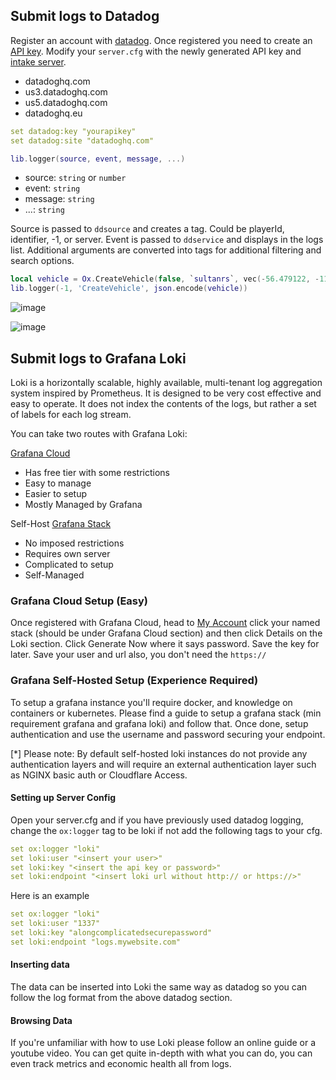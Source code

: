 ## Submit logs to Datadog

Register an account with [datadog](https://www.datadoghq.com/). Once registered you need to create an [API key](https://app.datadoghq.com/organization-settings/api-keys).
Modify your `server.cfg` with the newly generated API key and [intake server](https://docs.datadoghq.com/api/latest/logs/#send-logs).

- datadoghq.com
- us3.datadoghq.com
- us5.datadoghq.com
- datadoghq.eu

```yaml
set datadog:key "yourapikey"
set datadog:site "datadoghq.com"
```

```lua
lib.logger(source, event, message, ...)
```

- source: `string` or `number`
- event: `string`
- message: `string`
- ...: `string`

Source is passed to `ddsource` and creates a tag. Could be playerId, identifier, -1, or server.
Event is passed to `ddservice` and displays in the logs list.
Additional arguments are converted into tags for additional filtering and search options.

```lua
local vehicle = Ox.CreateVehicle(false, `sultanrs`, vec(-56.479122, -1116.870362, 26.432250, 0.000030517578))
lib.logger(-1, 'CreateVehicle', json.encode(vehicle))
```

![image](https://user-images.githubusercontent.com/65407488/165902870-4c938da7-a068-4d19-af5b-20402c325e87.png)

![image](https://user-images.githubusercontent.com/65407488/165902834-702a738d-9ae2-4725-ad85-8b8835115f7d.png)

## Submit logs to Grafana Loki

Loki is a horizontally scalable, highly available, multi-tenant log aggregation system inspired by Prometheus. It is designed to be very cost effective and easy to operate. It does not index the contents of the logs, but rather a set of labels for each log stream.

You can take two routes with Grafana Loki:

[Grafana Cloud](https://grafana.com/)

- Has free tier with some restrictions
- Easy to manage
- Easier to setup
- Mostly Managed by Grafana

Self-Host [Grafana Stack](https://grafana.com/get/?plcmt=top-nav&cta=downloads&tab=self-managed)

- No imposed restrictions
- Requires own server
- Complicated to setup
- Self-Managed

### Grafana Cloud Setup (Easy)

Once registered with Grafana Cloud, head to [My Account](https://grafana.com/auth/sign-in/?plcmt=top-nav&cta=myaccount) click your named stack (should be under Grafana Cloud section) and then click Details on the Loki section. Click Generate Now where it says password. Save the key for later. Save your user and url also, you don't need the `https://`

### Grafana Self-Hosted Setup (Experience Required)

To setup a grafana instance you'll require docker, and knowledge on containers or kubernetes. Please find a guide to setup a grafana stack (min requirement grafana and grafana loki) and follow that. Once done, setup authentication and use the username and password securing your endpoint.

[*] Please note: By default self-hosted loki instances do not provide any authentication layers and will require an external authentication layer such as NGINX basic auth or Cloudflare Access.

#### Setting up Server Config

Open your server.cfg and if you have previously used datadog logging, change the `ox:logger` tag to be loki if not add the following tags to your cfg.

```yaml
set ox:logger "loki"
set loki:user "<insert your user>"
set loki:key "<insert the api key or password>"
set loki:endpoint "<insert loki url without http:// or https://>"
```

Here is an example

```yaml
set ox:logger "loki"
set loki:user "1337"
set loki:key "alongcomplicatedsecurepassword"
set loki:endpoint "logs.mywebsite.com"
```

#### Inserting data

The data can be inserted into Loki the same way as datadog so you can follow the log format from the above datadog section.

#### Browsing Data

If you're unfamiliar with how to use Loki please follow an online guide or a youtube video. You can get quite in-depth with what you can do, you can even track metrics and economic health all from logs.
